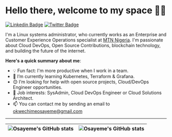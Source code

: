 # Hello there, welcome to my space 👋🏾

[![Linkedin Badge](https://img.shields.io/badge/-osayeme_okwechime-blue?style=for-the-badge&logo=Linkedin&logoColor=white&link=https://www.linkedin.com/in/osayeme-okwechime)](https://www.linkedin.com/in/osayeme-okwechime-232372200/) [![Twitter Badge](https://img.shields.io/badge/-@osayeme_okwechime-1ca0f1?style=for-the-badge&logo=twitter&logoColor=white&link=https://twitter.com/OkweOsayeme)](https://twitter.com/OkweOsayeme)

I'm a Linux systems administrator, who currently works as an Enterprise and Customer Experience Operations specialist at [MTN Nigeria](https://www.mtn.ng). I'm passionate about Cloud DevOps, Open Source Contributions, blockchain technology, and building the future of the internet.

**Here's a quick summary about me**:

- 💡 Fun fact: I'm more productive when I work in a team.
- 🌱 I’m currently learning Kubernetes, Terraform & Grafana.
- 😊 I’m looking for help with open source projects, Cloud/DevOps Engineer opportunities.
- 💼 Job interests: SysAdmin, Cloud DevOps Engineer or Cloud Solutions Architect.
- 📫 You can contact me by sending an email to okwechimeosayeme@gmail.com

---

| <img align="center" src="https://github-readme-stats.vercel.app/api?username=osayeme&show_icons=true&include_all_commits=true&hide_border=true" alt="Osayeme's GitHub stats" /> | <img align="center" src="https://github-readme-stats.vercel.app/api/top-langs/?username=osayeme&langs_count=8&layout=compact&hide_border=true" alt="Osayeme's GitHub stats" /> |
| ------------- | ------------- |
